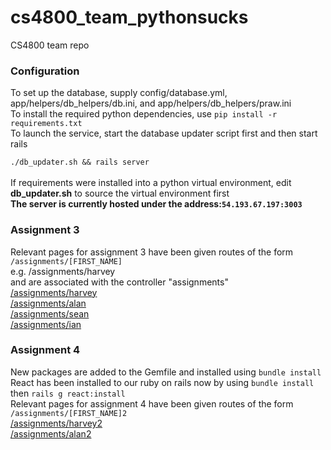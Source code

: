 # cs4800_team_pythonsucks
CS4800 team repo<br>
<h3>Configuration</h3>
To set up the database, supply config/database.yml, app/helpers/db_helpers/db.ini, and app/helpers/db_helpers/praw.ini<br>
To install the required python dependencies, use <code>pip install -r requirements.txt</code><br>
To launch the service, start the database updater script first and then start rails<br>
<code>
./db_updater.sh && rails server
</code><br>
If requirements were installed into a python virtual environment, edit <strong>db_updater.sh</strong> to source the virtual environment first<br>
<strong>The server is currently hosted under the address:<code>54.193.67.197:3003</code></strong>
<h3>Assignment 3</h3>
<p>
  Relevant pages for assignment 3 have been given routes of the form<br>
  <code>/assignments/[FIRST_NAME]</code><br>
  e.g. /assignments/harvey<br>
  and are associated with the controller "assignments"<br>
  <a href="http://54.193.67.197:3003/assignments/harvey">/assignments/harvey</a><br>
  <a href="http://54.193.67.197:3003/assignments/alan">/assignments/alan</a><br>
  <a href="http://54.193.67.197:3003/assignments/sean">/assignments/sean</a><br>
  <a href="http://54.193.67.197:3003/assignments/ian">/assignments/ian</a><br>
</p>
<h3>Assignment 4</h3>
<p>
  New packages are added to the Gemfile and installed using <code>bundle install</code><br>
  React has been installed to our ruby on rails now by using <code>bundle install</code> then <code>rails g react:install</code> <br>
  Relevant pages for assignment 4 have been given routes of the form<br>
  <code>/assignments/[FIRST_NAME]2</code><br>
  <a href="http://54.193.67.197:3003/assignments/harvey2">/assignments/harvey2</a><br>
  <a href="http://54.193.67.197:3003/assignments/alan2">/assignments/alan2</a><br>
</p>
